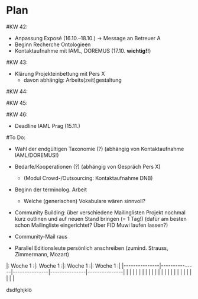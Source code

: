 # Plan

#KW 42:

* Anpassung Exposé (16.10.–18.10.) -> Message an Betreuer A
* Beginn Recherche Ontologieen
* Kontaktaufnahme mit IAML, DOREMUS (17.10. **wichtig!!**)

#KW 43:

* Klärung Projekteinbettung mit Pers X
  - davon abhängig: Arbeits(zeit)gestaltung

#KW 44:


#KW 45:


#KW 46:

* Deadline IAML Prag (15.11.)


#To Do:

* Wahl der endgültigen Taxonomie (?) (abhängig von Kontaktaufnahme IAML/DOREMUS!)
* Bedarfe/Kooperationen (?) (abhängig von Gespräch Pers X)
  * (Modul Crowd-/Outsourcing: Kontaktaufnahme DNB)

* Beginn der terminolog. Arbeit
  * Welche (generischen) Vokabulare wären sinnvoll?

* Community Building: über verschiedene Mailinglisten Projekt nochmal kurz outlinen und auf neuen Stand bringen (= 1 Tag!)
  (dafür am besten schon Mailingliste eingerichtet? Über FID Muwi laufen lassen?)


* Community-Mail raus
* Parallel Editionsleute persönlich anschreiben (zumind. Strauss, Zimmermann, Mozart)









|:     Woche 1        :|:     Woche 1        :|:     Woche 1        :|:     Woche 1        :|
|---------------|---------------|---------------|---------------|---------------|
|               |               |               |               |               |
|               |               |               |               |               |
|               |               |               |               |               |
|               |               |               |               |               |



dsdfghjklö
